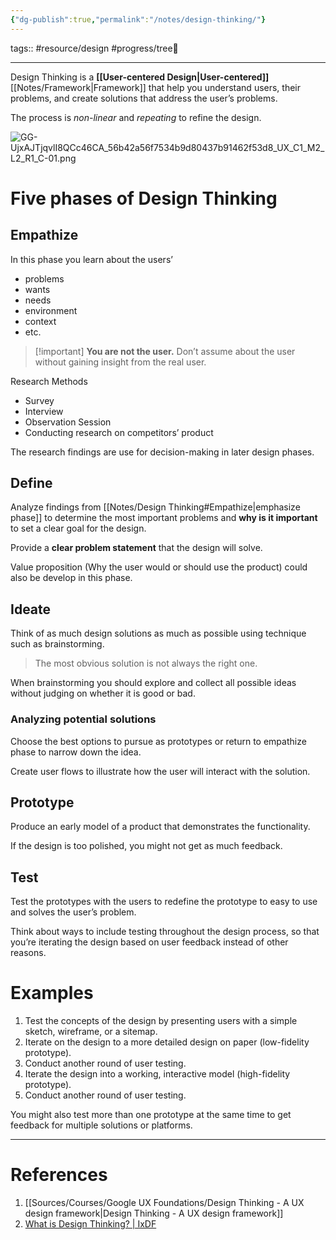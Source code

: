 ```yaml
---
{"dg-publish":true,"permalink":"/notes/design-thinking/"}
---
```



tags:: #resource/design #progress/tree🌲  

---

Design Thinking is a **[[User-centered Design\|User-centered]]** [[Notes/Framework\|Framework]] that help you understand users, their problems, and create solutions that address the user’s problems.

The process is *non-linear* and *repeating* to refine the design.

![GG-UjxAJTjqvlI8QCc46CA_56b42a56f7534b9d80437b91462f53d8_UX_C1_M2_L2_R1_C-01.png](/img/user/Utilities/Attachments/GG-UjxAJTjqvlI8QCc46CA_56b42a56f7534b9d80437b91462f53d8_UX_C1_M2_L2_R1_C-01.png)

# Five phases of Design Thinking
## Empathize

In this phase you learn about the users’
- problems
- wants
- needs
- environment
- context
- etc.

> [!important] **You are not the user.**
Don’t assume about the user without gaining insight from the real user.

Research Methods
- Survey
- Interview
- Observation Session
- Conducting research on competitors’ product

The research findings are use for decision-making in later design phases.

## Define

Analyze findings from [[Notes/Design Thinking#Empathize\|emphasize phase]] to determine the most important problems and **why is it important** to set a clear goal for the design.

Provide a **clear problem statement** that the design will solve.

Value proposition (Why the user would or should use the product) could also be develop in this phase.

## Ideate

Think of as much design solutions as much as possible using technique such as brainstorming.

> The most obvious solution is not always the right one.

When brainstorming you should explore and collect all possible ideas without judging on whether it is good or bad.

### Analyzing potential solutions
Choose the best options to pursue as prototypes or return to empathize phase to narrow down the idea.

Create user flows to illustrate how the user will interact with the solution.

## Prototype

Produce an early model of a product that demonstrates the functionality.

If the design is too polished, you might not get as much feedback.

## Test

Test the prototypes with the users to redefine the prototype to easy to use and solves the user’s problem.

Think about ways to include testing throughout the design process, so that you’re iterating the design based on user feedback instead of other reasons.

# Examples

1. Test the concepts of the design by presenting users with a simple sketch, wireframe, or a sitemap.
2. Iterate on the design to a more detailed design on paper (low-fidelity prototype).
3. Conduct another round of user testing.
4. Iterate the design into a working, interactive model (high-fidelity prototype).
5. Conduct another round of user testing.

You might also test more than one prototype at the same time to get feedback for multiple solutions or platforms.

---
# References
1. [[Sources/Courses/Google UX Foundations/Design Thinking - A UX design framework\|Design Thinking - A UX design framework]]
2. [What is Design Thinking? | IxDF](https://www.interaction-design.org/literature/topics/design-thinking)